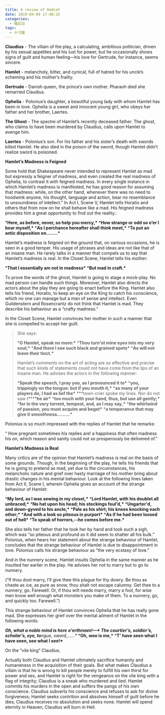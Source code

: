 ```yaml
---
title: A review of Hamlet
date: 2019-04-09 17:48:15
categories:
  - 喵后记
tags:
  - 小刁猫
---
```


**Claudius** - The villain of the play, a calculating, ambitious politician, driven by his sexual appetites and his lust for power, but he occasionally shows signs of guilt and human feeling—his love for Gertrude, for instance, seems sincere. 

**Hamlet** - melancholy, bitter, and cynical, full of hatred for his uncle’s scheming and his mother’s frailty. 

**Gertrude** - Danish queen, the prince’s own mother. Pharaoh died she remarried Claudius. 

**Ophelia** - Polonius’s daughter, a beautiful young lady with whom Hamlet has been in love. Ophelia is a sweet and innocent young girl, who obeys her father and her brother, Laertes. 

**The Ghost** - The spectre of Hamlet’s recently deceased father. The ghost, who claims to have been murdered by Claudius, calls upon Hamlet to avenge him. 

**Laertes** - Polonius’s son. For his father and his sister’s death with swords killed Hamlet. He also died in the poison of the sword, though Hamlet didn’t realize sword is poisoned.

 

**Hamlet’s Madness is Feigned**

Some hold that Shakespeare never intended to represent Hamlet as mad but expressly a feigner of madness, and even created the real madness of Ophelia, to contrast it with feigned madness. In every single instance in which Hamlet’s madness is manifested, he has good reason for assuming that madness: while, on the other hand, whenever there was no need to hoodwink anyone, his thought, language and action, bear no resemblance to unsoundness of intellect.” In Act I, Scene V, Hamlet tells Horatio and others that from now on he shall behave like a mad. His feigned madness provides him a great opportunity to find out the reality.:

***Here, as before, never, so help you mercy,\***
 ***How strange or odd so e’er I bear myself,\***
 ***As I perchance hereafter shall think meet,\***
 ***To put an antic disposition on……..\***

Hamlet’s madness is feigned on the ground that, on various occasions, he is seen in a good temper. His usage of phrases and ideas are not like that of an insane man. He rarely talks in a manner that compels us to say that Hamlet’s madness is real. In the Closet Scene, Hamlet tells his mother:

***That I essentially am not in madness\***
 ***But mad in craft.\***

To prove the words of the ghost, Hamlet is going to stage a mock-play. No mad person can handle such things. Moreover, Hamlet also directs the actors about the play they are going to enact before the King. Hamlet also tells his friend, Horatio, to keep an eye on the King to catch his conscience, which no one can manage but a man of sense and intellect. Even Guildenstern and Rosencrantz do not think that Hamlet is mad. They describe his behaviour as a “crafty madness.” 

In the Closet Scene, Hamlet convinces her mother in such a manner that she is compelled to accept her guilt.

>  She says:
>
> ***O Hamlet, speak no more:\*** 
>  ***Thou turn'st mine eyes into my very soul;\*** 
>  ***And there I see such black and grained spots\*** 
>  ***As will not leave their tinct.\***
>
> Hamlet’s comments on the art of acting are so effective and precise that such kinds of statements could not have come from the lips of an insane man. He advises the actors in the following manner:
>
> ***Speak the speech, I pray you, as I pronounced it to\***
>  ***you, trippingly on the tongue: but if you mouth it,\***
>  ***as many of your players do, I had as lief the\***
>  ***town-crier spoke my lines. Nor do not saw t\******he air\***
>  ***too much with your hand, thus, but use all gently;\***
>  ***for in the very torrent, tempest, and, as I may say,\***
>  ***the whirlwind of passion, you must acquire and beget\***
>  ***a temperance that may give it smoothness..…….\***

Polonius is so much impressed with the replies of Hamlet that he remarks:

“ How pregnant sometimes his replies are! a happiness that often madness his on, which reason and sanity could not so prosperously be delivered of.”

**Hamlet’s Madness is Real**

Many critics are of the opinion that Hamlet’s madness is real on the basis of some grounds. Though, in the beginning of the play, he tells his friends that he is going to pretend as mad, yet due to the circumstances, his melancholic nature and grief over hasty marriage of his mother bring about drastic changes in his mental behaviour. Look at the following lines taken from Act II, Scene I, wherein Ophelia gives an account of the strange behaviour of Hamlet:

***My lord, as I was sewing in my closet,\***
 ***Lord Hamlet, with his doublet all unbraced;\***
 ***No hat upon his head; his stockings foul'd,\***
 ***Ungarter'd, and down-gyved to his ancle;\***
 ***Pale as his shirt; his knees knocking each other;\***
 ***And with a look so piteous in purport\***
 ***As if he had been loosed out of hell\*** 
 ***To speak of horrors,--he comes before me.\***

She also tells her father that he took her by hand and took such a sigh, which was “so piteous and profound as it did seem to shatter all his bulk.” Polonius, when hears her statement about the strange behaviour of Hamlet, concludes that the strange behaviour of Hamlet is due to disappointment in love. Polonius calls his strange behaviour as “the very ecstasy of love.” 

And in the nunnery scene, Hamlet insults Ophelia in the same manner as he insulted her earlier in the play. He advises her not to marry but to go to nunnery.

(“If thou dost marry, I’ll give thee this plague for thy dowry. Be thou as chaste as ice, as pure as snow, thou shalt not escape calumny. Get thee to a nunnery, go. Farewell. Or, if thou wilt needs marry, marry a fool, for wise men know well enough what monsters you make of them. To a nunnery, go, and quickly too. Farewell.”)

This strange behaviour of Hamlet convinces Ophelia that he has really gone mad. She expresses her grief over the mental ailment of Hamlet in the following words:

***Oh, what a noble mind is here o'erthrown!—\***
 ***The courtier’s, soldier’s, scholar’s, eye, to**ngue, sword,……\***
 ***Oh, woe is me,\***
 ***T' have seen what I have seen, see what I see!\***



On the “vile king” Claudius.

Actually both Claudius and Hamlet ultimately sacrifice humanity and humaneness in the acquisition of their goals. But what makes Claudius a villain is that he is wrong to kill people merely to fulfill his own thirst for power and sex, and Hamlet is right for the vengeance on the vile king with a flag of integrity; Claudius is a sneak who murdered and lied. Hamlet commits his murders in the open and suffers the pangs of his own conscience. Claudius subverts his conscience and refuses to ask for divine forgiveness; Hamlet seeks contrition and absolves himself of guilt before he dies; Claudius receives no absolution and seeks none. Hamlet will spend eternity in Heaven; Claudius will burn in Hell.
